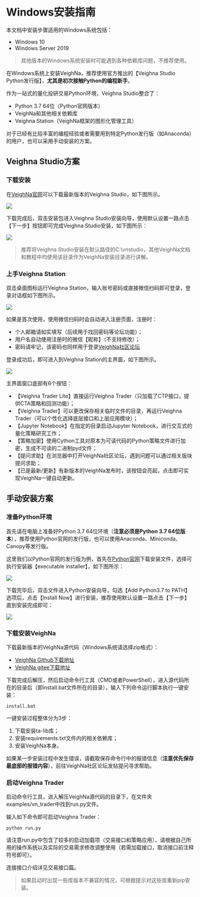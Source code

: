 # Windows安装指南

本文档中安装步骤适用的Windows系统包括：

- Windows 10
- Windows Server 2019

> 其他版本的Windows系统安装时可能遇到各种依赖库问题，不推荐使用。

在Windows系统上安装VeighNa，推荐使用官方推出的【Veighna Studio Python发行版】，**尤其是初次接触Python的编程新手**。

作为一站式的量化投研交易Python环境，Veighna Studio整合了：

- Python 3.7 64位（Python官网版本）
- VeighNa和其他相关依赖库
- Veighna Station（VeighNa框架的图形化管理工具）

对于已经有比较丰富的编程经验或者需要用到特定Python发行版（如Anaconda）的用户，也可以采用手动安装的方案。


## Veighna Studio方案

### 下载安装

在[VeighNa官网](https://www.vnpy.com/)可以下载最新版本的Veighna Studio，如下图所示。

![](https://vnpy-doc.oss-cn-shanghai.aliyuncs.com/install/15.png)

下载完成后，双击安装包进入Veighna Studio安装向导，使用默认设置一路点击【下一步】按钮即可完成Veighna Studio安装，如下图所示：

![](https://vnpy-doc.oss-cn-shanghai.aliyuncs.com/install/2.png)

> 推荐将Veighna Studio安装在默认路径的C:\vnstudio，其他VeighNa文档和教程中均使用该目录作为VeighNa安装目录进行讲解。


### 上手Veighna Station

双击桌面图标运行Veighna Station，输入账号密码或直接微信扫码即可登录，登录对话框如下图所示。

![](https://vnpy-doc.oss-cn-shanghai.aliyuncs.com/install/3.png)

如果是首次使用，使用微信扫码时会自动进入注册页面，注册时：

- 个人邮箱请如实填写（后续用于找回密码等论坛功能）；
- 用户名自动使用注册时的微信【昵称】（不支持修改）；
- 密码请牢记，该密码也同样用于登录[VeighNa社区论坛](https://www.vnpy.com/forum)

登录成功后，即可进入到Veighna Station的主界面，如下图所示。

![](https://vnpy-doc.oss-cn-shanghai.aliyuncs.com/install/16.png)

主界面窗口底部有6个按钮：

- 【Veighna Trader Lite】直接运行Veighna Trader（只加载了CTP接口，提供CTA策略和回测功能）；
- 【Veighna Trader】可以更改保存相关临时文件的目录，再运行Veighna Trader（可以个性化选择底层接口和上层应用模块）；
- 【Jupyter Notebook】在指定的目录启动Jupyter Notebook，进行交互式的量化策略研究工作；
- 【策略加密】使用Cython工具对原本为可读代码的Python策略文件进行加密，生成不可读的二进制pyd文件；
- 【提问求助】在浏览器中打开VeighNa社区论坛，遇到问题可以通过相关版块提问求助；
- 【已是最新/更新】有新版本的VeighNa发布时，该按钮会亮起，点击即可实现VeighNa一键自动更新。


## 手动安装方案

### 准备Python环境

首先请在电脑上准备好Python 3.7 64位环境（**注意必须是Python 3.7 64位版本**），推荐使用Python官网的发行版，也可以使用Anaconda、Miniconda、Canopy等发行版。

这里我们以Python官网的发行版为例，首先在[Python官网](https://www.python.org/downloads/windows/)下载安装文件，选择可执行安装器【executable installer】，如下图所示：

![](https://vnpy-doc.oss-cn-shanghai.aliyuncs.com/install/5.png)

下载完毕后，双击文件进入Python安装向导，勾选【Add Python3.7 to PATH】选项后，点击【Install Now】进行安装，推荐使用默认设置一路点击【下一步】直到安装完成即可：

![](https://vnpy-doc.oss-cn-shanghai.aliyuncs.com/install/6.png)


### 下载安装VeighNa  

下载最新版本的VeighNa源代码（Windows系统请选择zip格式）：

- [VeighNa Github下载地址](https://github.com/vnpy/vnpy/releases)
- [VeighNa gitee下载地址](https://gitee.com/mirrors/vn-py/releases)

下载完成后解压，然后启动命令行工具（CMD或者PowerShell），进入源代码所在的目录后（即install.bat文件所在的目录），输入下列命令运行脚本执行一键安装：

```
install.bat
```

一键安装过程整体分为3步：

1. 下载安装ta-lib库；
2. 安装requirements.txt文件内的相关依赖库；
3. 安装VeighNa本身。

如果某一步安装过程中发生错误，请截取保存命令行中的报错信息（**注意优先保存最底部的报错内容**），前往VeighNa社区论坛发帖提问寻求帮助。

### 启动Veighna Trader

启动命令行工具，进入解压VeighNa源代码的目录下，在文件夹examples/vn_trader中找到run.py文件。

输入如下命令即可启动Veighna Trader：

```
python run.py 
```

请注意run.py中包含了较多的启动加载项（交易接口和策略应用），请根据自己所用的操作系统以及实际的交易需求修改调整使用（若需加载接口，取消接口前注释符号即可）。

连接接口介绍详见交易接口篇。

> 如果启动时出现一些库版本不兼容的情况，可根据提示对这些库重新pip安装。
